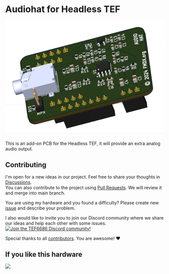 # Audiohat for Headless TEF
![plot](./picture.png)

This is an add-on PCB for the Headless TEF, it will provide an extra analog audio output.

## Contributing
I'm open for a new ideas in our project. Feel free to share your thoughts in [Discussions](https://github.com/PE5PVB/Audiohat-Headless-TEF/discussions).\
You can also contribute to the project using [Pull Requests](https://github.com/PE5PVB/Audiohat-Headless-TEF/pulls). We will review it and merge into main branch.

You are using my hardware and you found a difficulty? Please create new [issue](https://github.com/PE5PVB/SI4684-DAB-Receiver/issues) and describe your problem.

I also would like to invite you to join our Discord community where we share our ideas and help each other with some issues.\
[<img alt="Join the TEF6686 Discord community!" src="https://i.imgur.com/lI9Tuxf.png" height="120">](https://discord.gg/ZAVNdS74mC)  

Special thanks to all [contributors](https://github.com/PE5PVB/Audiohat-Headless-TEF/graphs/contributors). You are awesome! ❤️

## If you like this hardware
<a href="https://www.buymeacoffee.com/pe5pvb"><img src="https://img.buymeacoffee.com/button-api/?text=Buy me a coffee&emoji=☕&slug=pe5pvb&button_colour=FFDD00&font_colour=000000&font_family=Cookie&outline_colour=000000&coffee_colour=ffffff" /></a>
